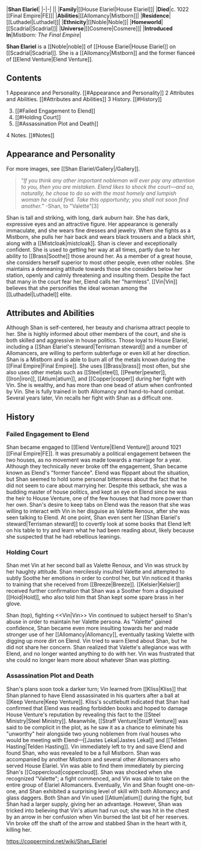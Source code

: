 |**Shan Elariel**|
|-|-|
||
|**Family**|[[House Elariel\|House Elariel]]|
|**Died**|c. 1022 [[Final Empire\|FE]]|
|**Abilities**|[[Allomancy\|Mistborn]]|
|**Residence**|[[Luthadel\|Luthadel]]|
|**Ethnicity**|[[Noble\|Noble]]|
|**Homeworld**|[[Scadrial\|Scadrial]]|
|**Universe**|[[Cosmere\|Cosmere]]|
|**Introduced In**|*Mistborn: The Final Empire*|

**Shan Elariel** is a [[Noble\|noble]] of [[House Elariel\|House Elariel]] on [[Scadrial\|Scadrial]]. She is a [[Allomancy\|Mistborn]] and the former fianceé of [[Elend Venture\|Elend Venture]].

## Contents

1 Appearance and Personality. [[#Appearance and Personality]] 
2 Attributes and Abilities. [[#Attributes and Abilities]] 
3 History. [[#History]] 

3. [[#Failed Engagement to Elend]] 
3. [[#Holding Court]] 
3. [[#Assassination Plot and Death]] 


4 Notes. [[#Notes]] 


## Appearance and Personality
 
For more images, see [[Shan Elariel/Gallery\|/Gallery]].
>“*If you think any other important nobleman will ever pay any attention to you, then you are mistaken. Elend likes to shock the court—and so, naturally, he chose to do so with the most homely and lumpish woman he could find. Take this opportunity; you shall not soon find another.*”
\-Shan, to "Valette"[3]


Shan is tall and striking, with long, dark auburn hair. She has dark, expressive eyes and an attractive figure. Her appearance is generally immaculate, and she wears fine dresses and jewelry. When she fights as a Mistborn, she pulls her hair back and wears black trousers and a black shirt, along with a [[Mistcloak\|mistcloak]].
Shan is clever and exceptionally confident. She is used to getting her way at all times, partly due to her ability to [[Brass\|Soothe]] those around her. As a member of a great house, she considers herself superior to most other people, even other nobles. She maintains a demeaning attitude towards those she considers below her station, openly and calmly threatening and insulting them. Despite the fact that many in the court fear her, Elend calls her "harmless". [[Vin\|Vin]] believes that she personifies the ideal woman among the [[Luthadel\|Luthadel]] elite.

## Attributes and Abilities
Although Shan is self-centered, her beauty and charisma attract people to her. She is highly informed about other members of the court, and she is both skilled and aggressive in house politics. Those loyal to House Elariel, including a [[Shan Elariel's steward\|Terrisman steward]] and a number of Allomancers, are willing to perform subterfuge or even kill at her direction.
Shan is a Mistborn and is able to burn all of the metals known during the [[Final Empire\|Final Empire]]. She uses [[Brass\|brass]] most often, but she also uses other metals such as [[Steel\|steel]], [[Pewter\|pewter]], [[Iron\|iron]], [[Atium\|atium]], and [[Copper\|copper]] during her fight with Vin. She is wealthy, and has more than one bead of atium when confronted by Vin. She is fully trained in both Allomancy and hand-to-hand combat. Several years later, Vin recalls her fight with Shan as a difficult one.

## History
 
### Failed Engagement to Elend
Shan became engaged to [[Elend Venture\|Elend Venture]] around 1021 [[Final Empire\|FE]]. It was presumably a political engagement between the two houses, as no movement was made towards a marriage for a year. Although they technically never broke off the engagement, Shan became known as Elend's "former fiancée". Elend was flippant about the situation, but Shan seemed to hold some personal bitterness about the fact that he did not seem to care about marrying her.
Despite this setback, she was a budding master of house politics, and kept an eye on Elend since he was the heir to House Venture, one of the few houses that had more power than her own. Shan's desire to keep tabs on Elend was the reason that she was willing to interact with Vin in her disguise as Valette Renoux, after she was seen talking to Elend. At one point, Shan even sent her [[Shan Elariel's steward\|Terrisman steward]] to covertly look at some books that Elend left on his table to try and learn what he had been reading about, likely because she suspected that he had rebellious leanings.

### Holding Court
Shan met Vin at her second ball as Valette Renoux, and Vin was struck by her haughty attitude. Shan mercilessly insulted Valette and attempted to subtly Soothe her emotions in order to control her, but Vin noticed it thanks to training that she received from [[Breeze\|Breeze]]. [[Kelsier\|Kelsier]] received further confirmation that Shan was a Soother from a disguised [[Hoid\|Hoid]], who also told him that Shan kept some spare brass in her glove.

  Shan (top), fighting <<Vin\|Vin>>
Vin continued to subject herself to Shan's abuse in order to maintain her Valette persona. As "Valette" gained confidence, Shan became even more insulting towards her and made stronger use of her [[Allomancy\|Allomancy]], eventually tasking Valette with digging up more dirt on Elend. Vin tried to warn Elend about Shan, but he did not share her concern. Shan realized that Valette's allegiance was with Elend, and no longer wanted anything to do with her. Vin was frustrated that she could no longer learn more about whatever Shan was plotting.

### Assassination Plot and Death
Shan's plans soon took a darker turn; Vin learned from [[Kliss\|Kliss]] that Shan planned to have Elend assassinated in his quarters after a ball at [[Keep Venture\|Keep Venture]]. Kliss's scuttlebutt indicated that Shan had confirmed that Elend was reading forbidden books and hoped to damage House Venture's reputation by revealing this fact to the [[Steel Ministry\|Steel Ministry]]. Meanwhile, [[Straff Venture\|Straff Venture]] was said to be complicit in the plot, as he saw it as a chance to eliminate his "unworthy" heir alongside two young noblemen from rival houses who would be meeting with Elend—[[Jastes Lekal\|Jastes Lekal]] and [[Telden Hasting\|Telden Hasting]]. Vin immediately left to try and save Elend and found Shan, who was revealed to be a full Mistborn. Shan was accompanied by another Mistborn and several other Allomancers who served House Elariel. Vin was able to find them immediately by piercing Shan's [[Coppercloud\|coppercloud]].
Shan was shocked when she recognized "Valette"; a fight commenced, and Vin was able to take on the entire group of Elariel Allomancers. Eventually, Vin and Shan fought one-on-one, and Shan exhibited a surprising level of skill with both Allomancy and glass daggers. Both Shan and Vin used [[Atium\|atium]] during the fight, but Shan had a larger supply, giving her an advantage. However, Shan was tricked into believing that Vin's atium had run out; she was hit in the chest by an arrow in her confusion when Vin burned the last bit of her reserves. Vin broke off the shaft of the arrow and stabbed Shan in the heart with it, killing her.



https://coppermind.net/wiki/Shan_Elariel